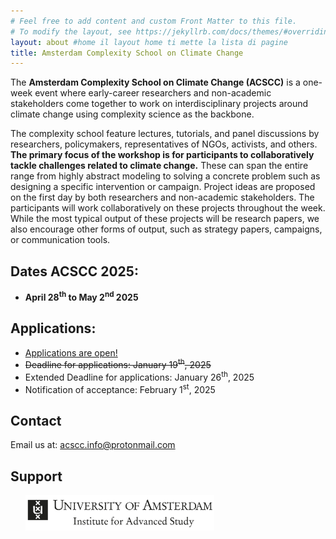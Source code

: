 ```yaml
---
# Feel free to add content and custom Front Matter to this file.
# To modify the layout, see https://jekyllrb.com/docs/themes/#overriding-theme-defaults
layout: about #home il layout home ti mette la lista di pagine
title: Amsterdam Complexity School on Climate Change
---
```


The **Amsterdam Complexity School on Climate Change (ACSCC)** is a one-week event where early-career researchers and non-academic stakeholders come together to work on interdisciplinary projects around climate change using complexity science as the backbone.

The complexity school feature lectures, tutorials, and panel discussions by researchers, policymakers, representatives of NGOs, activists, and others. **The primary focus of the workshop is for participants to collaboratively tackle challenges related to climate change.** These can span the entire range from highly abstract modeling to solving a concrete problem such as designing a specific intervention or campaign. Project ideas are proposed on the first day by both researchers and non-academic stakeholders. The participants will work collaboratively on these projects throughout the week. While the most typical output of these projects will be research papers, we also encourage other forms of output, such as strategy papers, campaigns, or communication tools.

## Dates ACSCC 2025:
- **April 28<sup>th</sup> to May 2<sup>nd</sup> 2025**

## Applications:
- <a href="https://acscc.nl/application/">Applications are open!</a>
- <del>Deadline for applications: January 19<sup>th</sup>, 2025</del>
- Extended Deadline for applications: January 26<sup>th</sup>, 2025
- Notification of acceptance: February 1<sup>st</sup>, 2025

## Contact

Email us at: [acscc.info@protonmail.com](mailto:acscc.info@protonmail.com)

<!---
<center>
<a class="twitter-timeline" data-width="300" data-height="550" href="https://twitter.com/winter_complex">Tweets by wwcs</a> <script async src="https://platform.twitter.com/widgets.js" charset="utf-8"></script> </center>
--->

## Support

&nbsp; &nbsp; &nbsp;
[<img src="/assets/image/sponsors/IAS.jpg" width="60%"/>](https://ias.uva.nl/?cb)

